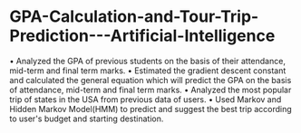 # GPA-Calculation-and-Tour-Trip-Prediction---Artificial-Intelligence
• Analyzed the GPA of previous students on the basis of their attendance, mid-term and final term marks. • Estimated the gradient descent constant and calculated the general equation which will predict the GPA on the basis of attendance, mid-term and final term marks. • Analyzed the most popular trip of states in the USA from previous data of users.  • Used Markov and Hidden Markov Model(HMM) to predict and suggest the best trip according to user's budget and starting destination.

